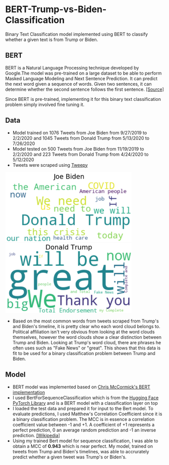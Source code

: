 # BERT-Trump-vs-Biden-Classification
Binary Text Classification model implemented using BERT to classify whether a given text is from Trump or Biden.

## BERT
BERT is a Natural Language Processing technique developed by Google.The model was pre-trained on a large dataset to be able to perform Masked Language Modeling and Next Sentence Prediction. It can predict the next word given a sequence of words. Given two sentences, it can determine whether the second sentence follows the first sentence. [[Source]](https://yashuseth.blog/2019/06/12/bert-explained-faqs-understand-bert-working/)

Since BERT is pre-trained, implementing it for this binary text classification problem simply involved fine tuning it. 

## Data
* Model trained on 1076 Tweets from Joe Biden from 9/27/2019 to 2/2/2020 and 1045 Tweets from Donald Trump from 5/13/2020 to 7/26/2020
* Model tested on 500 Tweets from Joe Biden from  11/19/2019 to 2/2/2020 and 223 Tweets from Donald Trump from 4/24/2020 to 5/12/2020
* Tweets were scraped using [Tweepy](http://docs.tweepy.org/en/latest/#)

<img src="BidenWordCloud.png" alt="BidenCloud" width="400"/>
<img src="TrumpWordCloud.png" alt="TrumpCloud" width="400"/>

* Based on the most common words from tweets scraped from Trump's and Biden's timeline, it is pretty clear who each word cloud belongs to. Political affiliation isn't very obvious from looking at the word clouds themselves, however the word clouds show a clear distinction between Trump and Biden. Looking at Trump's word cloud, there are phrases he often uses such as "Fake News" or "great". This shows that this data is fit to be used for a binary classification problem between Trump and Biden.


## Model

* BERT model was implemented based on [Chris McCormick's BERT implementation](http://mccormickml.com/2019/07/22/BERT-fine-tuning/)
* I used BertForSequenceClassification which is from the [Hugging Face PyTorch Library](https://github.com/huggingface/transformers) and is a BERT model with a classification layer on top
* I loaded the test data and prepared it for input to the Bert model. To evaluate predictions, I used Matthew's Correlation Coefficient since it is a binary classification problem. The MCC is in essence a correlation coefficient value between -1 and +1. A coefficient of +1 represents a perfect prediction, 0 an average random prediction and -1 an inverse prediction. [[Wikipedia]](https://en.wikipedia.org/wiki/Matthews_correlation_coefficient)
* Using my trained Bert model for sequence classification, I was able to obtain a MCC of **0.943** which is near perfect. My model, trained on tweets from Trump and Biden's timelines, was able to accrurately predict whether a given tweet was Trump's or Biden's.
